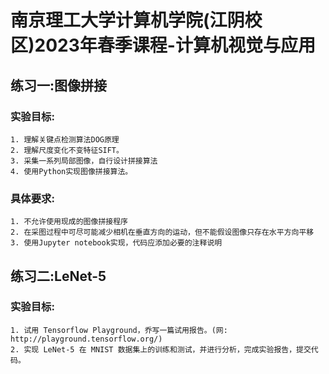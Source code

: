 # 南京理工大学计算机学院(江阴校区)2023年春季课程-计算机视觉与应用

## 练习一:图像拼接

### 实验目标:
    1. 理解关键点检测算法DOG原理 
    2. 理解尺度变化不变特征SIFT。
    3. 采集一系列局部图像，自行设计拼接算法
    4. 使用Python实现图像拼接算法。

### 具体要求:
    1. 不允许使用现成的图像拼接程序
    2. 在采图过程中可尽可能减少相机在垂直方向的运动，但不能假设图像只存在水平方向平移
    3. 使用Jupyter notebook实现，代码应添加必要的注释说明

## 练习二:LeNet-5

### 实验目标:
    1. 试用 Tensorflow Playground，乔写一篇试用报告。(网: http://playground.tensorflow.org/)
    2. 实现 LeNet-5 在 MNIST 数据集上的训练和测试，并进行分析，完成实验报告，提交代码。